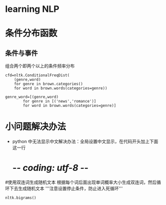 # learning NLP
# 条件分布函数
## 条件与事件
组合两个即两个以上的条件频率分布

    cfd=nltk.ConditionalFreqDist(
        (genre,word)
        for genre in brown.categories()
        for word in brown.words(categories=genre))

    genre_word=[(genre,word)
            for genre in [('news','romance')]
            for word in brown.words(categories=genre)]

# 小问题解决办法
* python 中无法显示中文解决办法：全局设置中文显示，在代码开头加上下面这一行

    # -*- coding: utf-8 -*-

#使用双连词生成随机文本
  根据每个词后面出现单词概率大小生成双连词，然后循环下去生成随机文本
  '''注意设置停止条件，防止进入死循环'''

    nltk.bigrams()



